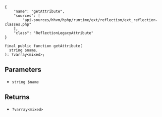 ``` yamlmeta
{
    "name": "getAttribute",
    "sources": [
        "api-sources/hhvm/hphp/runtime/ext/reflection/ext_reflection-classes.php"
    ],
    "class": "ReflectionLegacyAttribute"
}
```




``` Hack
final public function getAttribute(
  string $name,
): ?varray<mixed>;
```




## Parameters




+ ` string $name `




## Returns




* ` ?varray<mixed> `
<!-- HHAPIDOC -->

